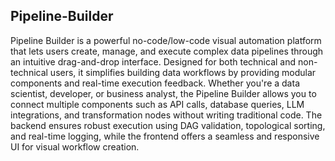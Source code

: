 ## Pipeline-Builder
Pipeline Builder is a powerful no-code/low-code visual automation platform that lets users create, manage, and execute complex data pipelines through an intuitive drag-and-drop interface. Designed for both technical and non-technical users, it simplifies building data workflows by providing modular components and real-time execution feedback.
Whether you're a data scientist, developer, or business analyst, the Pipeline Builder allows you to connect multiple components such as API calls, database queries, LLM integrations, and transformation nodes without writing traditional code. The backend ensures robust execution using DAG validation, topological sorting, and real-time logging, while the frontend offers a seamless and responsive UI for visual workflow creation.

